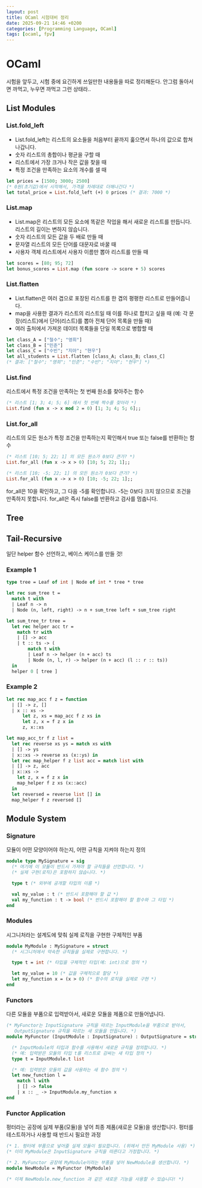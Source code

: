 ```yaml
---
layout: post
title: OCaml 시험대비 정리
date: 2025-09-21 14:46 +0200
categories: [Programming Language, OCaml]
tags: [ocaml, fpv]
---
```


# OCaml

시험을 앞두고, 시험 중에 요긴하게 쓰일만한 내용들을 따로 정리해둔다. 안그럼 돌아서면 까먹고, 누우면 까먹고 그런 상태라..


## List Modules

### List.fold_left

- List.fold_left는 리스트의 요소들을 처음부터 끝까지 훑으면서 하나의 값으로 합쳐나갑니다.
- 숫자 리스트의 총합이나 평균을 구할 때
- 리스트에서 가장 크거나 작은 값을 찾을 때
- 특정 조건을 만족하는 요소의 개수를 셀 때

```ocaml
let prices = [1500; 3000; 2500]
(* 0원(초기값)에서 시작해서, 가격을 차례대로 더해나간다 *)
let total_price = List.fold_left (+) 0 prices (* 결과: 7000 *)
```


### List.map

- List.map은 리스트의 모든 요소에 똑같은 작업을 해서 새로운 리스트를 만듭니다. 리스트의 길이는 변하지 않습니다.
- 숫자 리스트의 모든 값을 두 배로 만들 때
- 문자열 리스트의 모든 단어를 대문자로 바꿀 때
- 사용자 객체 리스트에서 사용자 이름만 뽑아 리스트를 만들 때

```ocaml
let scores = [80; 95; 72]
let bonus_scores = List.map (fun score -> score + 5) scores
```


### List.flatten

- List.flatten은 여러 겹으로 포장된 리스트를 한 겹의 평평한 리스트로 만들어줍니다.
- map을 사용한 결과가 리스트의 리스트일 때 이를 하나로 합치고 싶을 때 (예: 각 문장(리스트)에서 단어(리스트)를 뽑아 전체 단어 목록을 만들 때)
- 여러 출처에서 가져온 데이터 목록들을 단일 목록으로 병합할 때

```ocaml
let class_A = ["철수"; "영희"]
let class_B = ["민준"]
let class_C = ["수빈"; "지아"; "현우"]
let all_students = List.flatten [class_A; class_B; class_C]
(* 결과: ["철수"; "영희"; "민준"; "수빈"; "지아"; "현우"] *)
```

### List.find

리스트에서 특정 조건을 만족하는 첫 번째 원소를 찾아주는 함수

```ocaml
(* 리스트 [1; 3; 4; 5; 6] 에서 첫 번째 짝수를 찾아라 *)
List.find (fun x -> x mod 2 = 0) [1; 3; 4; 5; 6];;
```

### List.for_all

리스트의 모든 원소가 특정 조건을 만족하는지 확인해서 true 또는 false를 반환하는 함수

```ocaml
(* 리스트 [10; 5; 22; 1] 의 모든 원소가 0보다 큰가? *)
List.for_all (fun x -> x > 0) [10; 5; 22; 1];;
```

```ocaml
(* 리스트 [10; -5; 22; 1] 의 모든 원소가 0보다 큰가? *)
List.for_all (fun x -> x > 0) [10; -5; 22; 1];;
```

for_all은 10을 확인하고, 그 다음 -5를 확인합니다. -5는 0보다 크지 않으므로 조건을 만족하지 못합니다. for_all은 즉시 false를 반환하고 검사를 멈춥니다.



## Tree

## Tail-Recursive

일단 helper 함수 선언하고, 베이스 케이스를 만들 것! 


### Example 1

```ocaml
type tree = Leaf of int | Node of int * tree * tree

let rec sum_tree t =
  match t with
  | Leaf n -> n
  | Node (n, left, right) -> n + sum_tree left + sum_tree right
```

```ocaml
let sum_tree_tr tree =
  let rec helper acc tr =
    match tr with
    | [] -> acc
    | t :: ts -> (
        match t with
        | Leaf n -> helper (n + acc) ts
        | Node (n, l, r) -> helper (n + acc) (l :: r :: ts))
  in
  helper 0 [ tree ]
```

### Example 2

```ocaml
let rec map_acc f z = function
  | [] -> z, []
  | x :: xs ->
      let z, xs = map_acc f z xs in
      let z, x = f z x in
      z, x::xs
```

```ocaml
let map_acc_tr f z list =
  let rec reverse xs ys = match xs with
  | [] -> ys
  | x::xs -> reverse xs (x::ys) in
  let rec map_helper f z list acc = match list with
  | [] -> z, acc
  | x::xs -> 
    let z, x = f z x in
    map_helper f z xs (x::acc)
  in 
  let reversed = reverse list [] in
  map_helper f z reversed []
```

## Module System

### Signature

모듈이 어떤 모양이어야 하는지, 어떤 규칙을 지켜야 하는지 정의

```ocaml
module type MySignature = sig
  (* 여기에 이 모듈이 반드시 가져야 할 규칙들을 선언합니다. *)
  (* 실제 구현(로직)은 포함하지 않습니다. *)

  type t (* 외부에 공개할 타입의 이름 *)

  val my_value : t (* 반드시 포함해야 할 값 *)
  val my_function : t -> bool (* 반드시 포함해야 할 함수와 그 타입 *)
end
```

### Modules

시그니처라는 설계도에 맞춰 실제 로직을 구현한 구체적인 부품

```ocaml
module MyModule : MySignature = struct
  (* 시그니처에서 약속한 규칙들을 실제로 구현합니다. *)

  type t = int (* 타입을 구체적인 타입(예: int)으로 정의 *)

  let my_value = 10 (* 값을 구체적으로 할당 *)
  let my_function x = (x > 0) (* 함수의 로직을 실제로 구현 *)
end
```

### Functors

다른 모듈을 부품으로 입력받아서, 새로운 모듈을 제품으로 만들어냅니다.

```ocaml
(* MyFunctor는 InputSignature 규칙을 따르는 InputModule을 부품으로 받아서,
   OutputSignature 규칙을 따르는 새 모듈을 만듭니다. *)
module MyFunctor (InputModule : InputSignature) : OutputSignature = struct

  (* InputModule의 타입과 함수를 사용해서 새로운 규칙을 정의합니다. *)
  (* 예: 입력받은 모듈의 타입 t를 리스트로 감싸는 새 타입 정의 *)
  type t = InputModule.t list

  (* 예: 입력받은 모듈의 값을 사용하는 새 함수 정의 *)
  let new_function l =
    match l with
    | [] -> false
    | x :: _ -> InputModule.my_function x
end
```

### Functor Application

 펑터라는 공장에 실제 부품(모듈)을 넣어 최종 제품(새로운 모듈)을 생산합니다. 펑터를 테스트하거나 사용할 때 반드시 필요한 과정

 ```ocaml
(* 1. 펑터에 부품으로 넣어줄 실제 모듈이 필요합니다. (위에서 만든 MyModule 사용) *)
(* 이미 MyModule은 InputSignature 규칙을 따른다고 가정합니다. *)

(* 2. MyFunctor 공장에 MyModule이라는 부품을 넣어 NewModule을 생산합니다. *)
module NewModule = MyFunctor (MyModule)

(* 이제 NewModule.new_function 과 같은 새로운 기능을 사용할 수 있습니다! *)
 ```